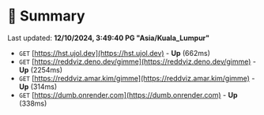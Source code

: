 # 📖 Summary
Last updated: **12/10/2024, 3:49:40 PG "Asia/Kuala_Lumpur"**

- `GET` [https://hst.ujol.dev](https://hst.ujol.dev) - **Up** (662ms)
- `GET` [https://reddviz.deno.dev/gimme](https://reddviz.deno.dev/gimme) - **Up** (2254ms)
- `GET` [https://reddviz.amar.kim/gimme](https://reddviz.amar.kim/gimme) - **Up** (314ms)
- `GET` [https://dumb.onrender.com](https://dumb.onrender.com) - **Up** (338ms)
